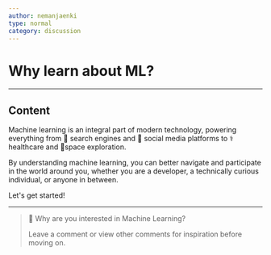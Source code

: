 ```yaml
---
author: nemanjaenki
type: normal
category: discussion
---
```


# Why learn about ML?

---
## Content

Machine learning is an integral part of modern technology, powering everything from 🔎 search engines and 🤳 social media platforms to ⚕️ healthcare and 🚀space exploration.

By understanding machine learning, you can better navigate and participate in the world around you, whether you are a developer, a technically curious individual, or anyone in between.

Let's get started!

---

> 💬 Why are you interested in Machine Learning?
>
> Leave a comment or view other comments for inspiration before moving on.